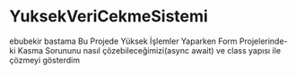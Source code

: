# YuksekVeriCekmeSistemi
ebubekir bastama
Bu Projede Yüksek İşlemler Yaparken Form Projelerinde-ki Kasma Sorununu nasıl çözebileceğimizi(async await) ve class yapısı ile çözmeyi gösterdim

